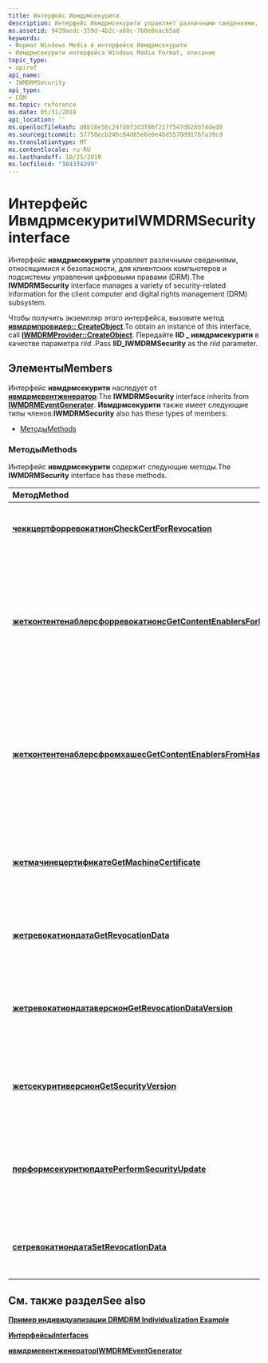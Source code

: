```yaml
---
title: Интерфейс Ивмдрмсекурити
description: Интерфейс Ивмдрмсекурити управляет различными сведениями, относящимися к безопасности, для клиентских компьютеров и подсистемы управления цифровыми правами (DRM). Чтобы получить экземпляр этого интерфейса, вызовите Ивмдрмпровидер CreateObject.
ms.assetid: 9439aedc-359d-4b2c-a88c-7b0e8eacb5a0
keywords:
- Формат Windows Media в интерфейсе Ивмдрмсекурити
- Ивмдрмсекурити интерфейса Windows Media Format, описание
topic_type:
- apiref
api_name:
- IWMDRMSecurity
api_type:
- COM
ms.topic: reference
ms.date: 05/31/2018
api_location: ''
ms.openlocfilehash: d8b18e56c24fd0f3d3f86f217f547d626b74ded0
ms.sourcegitcommit: 57758ecb246c84d65e6e0e4bd5570d9176fa39cd
ms.translationtype: MT
ms.contentlocale: ru-RU
ms.lasthandoff: 10/25/2019
ms.locfileid: "104334299"
---
```

# <a name="iwmdrmsecurity-interface"></a><span data-ttu-id="44ace-105">Интерфейс Ивмдрмсекурити</span><span class="sxs-lookup"><span data-stu-id="44ace-105">IWMDRMSecurity interface</span></span>

<span data-ttu-id="44ace-106">Интерфейс **ивмдрмсекурити** управляет различными сведениями, относящимися к безопасности, для клиентских компьютеров и подсистемы управления цифровыми правами (DRM).</span><span class="sxs-lookup"><span data-stu-id="44ace-106">The **IWMDRMSecurity** interface manages a variety of security-related information for the client computer and digital rights management (DRM) subsystem.</span></span>

<span data-ttu-id="44ace-107">Чтобы получить экземпляр этого интерфейса, вызовите метод [**ивмдрмпровидер:: CreateObject**](iwmdrmprovider-createobject.md).</span><span class="sxs-lookup"><span data-stu-id="44ace-107">To obtain an instance of this interface, call [**IWMDRMProvider::CreateObject**](iwmdrmprovider-createobject.md).</span></span> <span data-ttu-id="44ace-108">Передайте **IID \_ ивмдрмсекурити** в качестве параметра *riid* .</span><span class="sxs-lookup"><span data-stu-id="44ace-108">Pass **IID\_IWMDRMSecurity** as the *riid* parameter.</span></span>

## <a name="members"></a><span data-ttu-id="44ace-109">Элементы</span><span class="sxs-lookup"><span data-stu-id="44ace-109">Members</span></span>

<span data-ttu-id="44ace-110">Интерфейс **ивмдрмсекурити** наследует от [**ивмдрмевентженератор**](iwmdrmeventgenerator.md).</span><span class="sxs-lookup"><span data-stu-id="44ace-110">The **IWMDRMSecurity** interface inherits from [**IWMDRMEventGenerator**](iwmdrmeventgenerator.md).</span></span> <span data-ttu-id="44ace-111">**Ивмдрмсекурити** также имеет следующие типы членов:</span><span class="sxs-lookup"><span data-stu-id="44ace-111">**IWMDRMSecurity** also has these types of members:</span></span>

-   [<span data-ttu-id="44ace-112">Методы</span><span class="sxs-lookup"><span data-stu-id="44ace-112">Methods</span></span>](#methods)

### <a name="methods"></a><span data-ttu-id="44ace-113">Методы</span><span class="sxs-lookup"><span data-stu-id="44ace-113">Methods</span></span>

<span data-ttu-id="44ace-114">Интерфейс **ивмдрмсекурити** содержит следующие методы.</span><span class="sxs-lookup"><span data-stu-id="44ace-114">The **IWMDRMSecurity** interface has these methods.</span></span>



| <span data-ttu-id="44ace-115">Метод</span><span class="sxs-lookup"><span data-stu-id="44ace-115">Method</span></span>                                                                                      | <span data-ttu-id="44ace-116">Описание</span><span class="sxs-lookup"><span data-stu-id="44ace-116">Description</span></span>                                                                                                      |
|:--------------------------------------------------------------------------------------------|:-----------------------------------------------------------------------------------------------------------------|
| [<span data-ttu-id="44ace-117">**чеккцертфорревокатион**</span><span class="sxs-lookup"><span data-stu-id="44ace-117">**CheckCertForRevocation**</span></span>](iwmdrmsecurity-checkcertforrevocation.md)                     | <span data-ttu-id="44ace-118">Определяет, был ли отозван сертификат.</span><span class="sxs-lookup"><span data-stu-id="44ace-118">Determines whether a certificate has been revoked.</span></span><br/>                                                    |
| [<span data-ttu-id="44ace-119">**жетконтентенаблерсфорревокатионс**</span><span class="sxs-lookup"><span data-stu-id="44ace-119">**GetContentEnablersForRevocations**</span></span>](iwmdrmsecurity-getcontentenablersforrevocations.md) | <span data-ttu-id="44ace-120">Получает интерфейсы включения содержимого, которые обеспечивают возобновление компонентов на основе отозванных сертификатов.</span><span class="sxs-lookup"><span data-stu-id="44ace-120">Retrieves content enabler interfaces that enable renewal of components based on revoked certificates.</span></span><br/> |
| [<span data-ttu-id="44ace-121">**жетконтентенаблерсфромхашес**</span><span class="sxs-lookup"><span data-stu-id="44ace-121">**GetContentEnablersFromHashes**</span></span>](iwmdrmsecurity-getcontentenablersfromhashes.md)         | <span data-ttu-id="44ace-122">Получает интерфейсы включения содержимого, которые обеспечивают возобновление компонентов на основе хэшированных сертификатов.</span><span class="sxs-lookup"><span data-stu-id="44ace-122">Retrieves content enabler interfaces that enable renewal of components based on hashed certificates.</span></span><br/>  |
| [<span data-ttu-id="44ace-123">**жетмачинецертификате**</span><span class="sxs-lookup"><span data-stu-id="44ace-123">**GetMachineCertificate**</span></span>](iwmdrmsecurity-getmachinecertificate.md)                       | <span data-ttu-id="44ace-124">Получает сертификат компьютера подсистемы DRM на клиентском компьютере.</span><span class="sxs-lookup"><span data-stu-id="44ace-124">Retrieves the machine certificate of the DRM subsystem on the client computer.</span></span><br/>                        |
| [<span data-ttu-id="44ace-125">**жетревокатиондата**</span><span class="sxs-lookup"><span data-stu-id="44ace-125">**GetRevocationData**</span></span>](iwmdrmsecurity-getrevocationdata.md)                               | <span data-ttu-id="44ace-126">Извлекает список отзыва сертификатов из локального хранилища.</span><span class="sxs-lookup"><span data-stu-id="44ace-126">Retrieves a certificate revocation list from the local store.</span></span><br/>                                         |
| [<span data-ttu-id="44ace-127">**жетревокатиондатаверсион**</span><span class="sxs-lookup"><span data-stu-id="44ace-127">**GetRevocationDataVersion**</span></span>](iwmdrmsecurity-getrevocationdataversion.md)                 | <span data-ttu-id="44ace-128">Возвращает номер версии списка отзыва сертификатов в локальном хранилище.</span><span class="sxs-lookup"><span data-stu-id="44ace-128">Retrieves the version number of a certificate revocation list in the local store.</span></span><br/>                     |
| [<span data-ttu-id="44ace-129">**жетсекуритиверсион**</span><span class="sxs-lookup"><span data-stu-id="44ace-129">**GetSecurityVersion**</span></span>](iwmdrmsecurity-getsecurityversion.md)                             | <span data-ttu-id="44ace-130">Извлекает версию подсистемы DRM на клиентском компьютере.</span><span class="sxs-lookup"><span data-stu-id="44ace-130">Retrieves the version of the DRM subsystem on the client computer.</span></span><br/>                                    |
| [<span data-ttu-id="44ace-131">**перформсекуритюпдате**</span><span class="sxs-lookup"><span data-stu-id="44ace-131">**PerformSecurityUpdate**</span></span>](iwmdrmsecurity-performsecurityupdate.md)                       | <span data-ttu-id="44ace-132">Инициирует обновление безопасности для подсистемы DRM на клиентском компьютере.</span><span class="sxs-lookup"><span data-stu-id="44ace-132">Initiates a security update to the DRM subsystem on the client computer.</span></span><br/>                              |
| [<span data-ttu-id="44ace-133">**сетревокатиондата**</span><span class="sxs-lookup"><span data-stu-id="44ace-133">**SetRevocationData**</span></span>](iwmdrmsecurity-setrevocationdata.md)                               | <span data-ttu-id="44ace-134">Задает список отзыва сертификатов в локальном хранилище.</span><span class="sxs-lookup"><span data-stu-id="44ace-134">Sets a certificate revocation list in the local store.</span></span><br/>                                                |



 

## <a name="see-also"></a><span data-ttu-id="44ace-135">См. также раздел</span><span class="sxs-lookup"><span data-stu-id="44ace-135">See also</span></span>

<dl> <dt>

[<span data-ttu-id="44ace-136">**Пример индивидуализации DRM**</span><span class="sxs-lookup"><span data-stu-id="44ace-136">**DRM Individualization Example**</span></span>](drm-individualization-example.md)
</dt> <dt>

[<span data-ttu-id="44ace-137">**Интерфейсы**</span><span class="sxs-lookup"><span data-stu-id="44ace-137">**Interfaces**</span></span>](drm-interfaces.md)
</dt> <dt>

[<span data-ttu-id="44ace-138">**ивмдрмевентженератор**</span><span class="sxs-lookup"><span data-stu-id="44ace-138">**IWMDRMEventGenerator**</span></span>](iwmdrmeventgenerator.md)
</dt> </dl>

 

 





